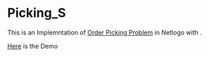 # Picking_S

This is an Implemntation of [Order Picking Problem](https://en.wikipedia.org/wiki/Order_processing) in Netlogo with .

[Here]() is the Demo
